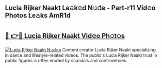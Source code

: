 ## Lucia Rijker Naakt Le𝚊k𝚎d N𝚞𝚍e - Part-r11 Vid𝚎o Photos Le𝚊ks AmR1d

# <h2><a href="http://fb8wtr.evod.top/?m=Lucia+Rijker+Naakt">🔗 👉🔴 Lucia Rijker Naakt Vid𝚎o Ph𝚘t𝚘s</a></h2>

[![Lucia Rijker Naakt N𝚞d𝚎s](https://i.imgur.com/8V9OHl7.gif)](http://fb8wtr.evod.top/?m=Lucia+Rijker+Naakt)
Content creator Lucia Rijker Naakt specializing in dance and lifestyle-related videos. The public's Lucia Rijker Naakt trust in public figures is often eroded by scandals and controversies. 

